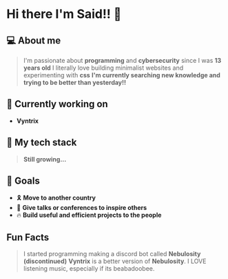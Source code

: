 # Hi there I'm Said!! 👋

## 💻 About me

> I'm passionate about **programming** and **cybersecurity** since I was **13 years old**
> I literally love building minimalist websites and experimenting with **css**
> **I'm currently searching new knowledge and trying to be better than yesterday!!**

## 🎯 Currently working on

- **Vyntrix**

## 🔩 My tech stack

> **Still growing...**

## 🏁 Goals

- 🎗️ **Move to another country**
- 🙏 **Give talks or conferences to inspire others**
- 🔥 **Build useful and efficient projects to the people**

## Fun Facts

> I started programming making a discord bot called **Nebulosity (discontinued)**
> **Vyntrix** is a better version of **Nebulosity**.
> I LOVE listening music, especially if its beabadoobee.
